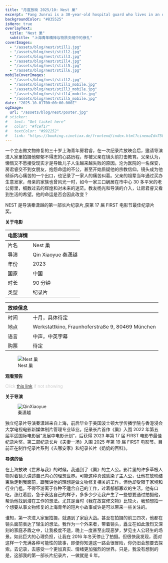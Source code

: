 ```yaml
---
title: "月度放映 2025/10: Nest 巢"
excerpt: "Fang Junrui is a 30-year-old hospital guard who lives in an old tiny flat with his parents in the center of Shanghai. He has been passionate about relic restoration but couldn’t find a related job for years. That has led to his disappointment in life. He routinely buys arts and history books but runs out of space to store them, irritating his parents who own the flat. Things started to change when a friend from the church and the film director came to his life. He felt like that his life was moving again at God’s will."
backgroundColor: "#835525"
isHero: true
overlayText:
  title: "Nest 巢"
  subtitle: "上海青年精神与物质夹缝中的挣扎"
coverImages:
  - "/assets/blog/nest/still1.jpg"
  - "/assets/blog/nest/still2.jpg"
  - "/assets/blog/nest/still3.jpg"
  - "/assets/blog/nest/still4.jpg"
  - "/assets/blog/nest/still5.jpg"
  - "/assets/blog/nest/still6.jpg"
mobileCoverImages:
  - "/assets/blog/nest/still2.jpg"
  - "/assets/blog/nest/still1_mobile.jpg"
  - "/assets/blog/nest/still3_mobile.jpg"
  - "/assets/blog/nest/still4_mobile.jpg"
  - "/assets/blog/nest/still5_mobile.jpg"
date: "2025-10-01T00:00:00.000Z"
ogImage:
  url: "/assets/blog/nest/poster.jpg"
# sticker:
#   text: "Get ticket here"
#   color: "#fcef17"
#   textColor: "#992252"
#   link: "https://booking.cinetixx.de/frontend/index.html?cinemaId=750223040&showId=3291158900&bgswitch=false&resize=false#/show/750223040/3291158900"
---
```


一个立志做文物修复的三十岁上海青年房君睿，在一次纪录片放映会后，邀请导演进入家里拍摄他郁郁不得志的心路历程，却被父亲在镜头前打击教育。父亲认为，懒惰又不愿接受现实才是导致儿子人生越来越失败的原因。沦为医院的一名保安，房君睿交不到女朋友，抱怨命运的不公，甚至开始质疑他的宗教信仰。镜头成为他倾诉内心痛苦的一个出口，也记录了一家人的痛苦纠葛。父亲的祖辈当年通过买办生意发家，母亲的家族也曾风光一时，如今一家三口蜗居在市中心 30 多平米的老公房里，细数过去的辉煌和对未来的迷茫。教友杨光和导演的介入，让房君睿又看到生活的希望。他的命运是否会因此改变？

NEST 是导演秦潇越的第一部长片纪录片,获第 17 届 FIRST 电影节最佳纪录片奖。

**关于电影**

| 电影详情 |                    |
| -------- | ------------------ |
| 片名     | Nest 巢            |
| 导演     | Qin Xiaoyue 秦潇越 |
| 年份     | 2023               |
| 国家     | 中国               |
| 时长     | 90 分钟            |
| 类型     | 纪录片             |

| 放映信息 |                                                  |
| -------- | ------------------------------------------------ |
| 时间     | 十月，具体待定                                   |
| 地点     | Werkstattkino, Fraunhoferstraße 9, 80469 München |
| 语言     | 中声，中英字幕                                   |
| 购票     | 待定                                             |

<figure>
    <img src="/assets/blog/nest/poster.jpg" alt="Nest 巢" />
    <figcaption>Nest 巢</figcaption>
</figure>

**观看预告**

<span style="color: #cccccc; font-size: 14px;">Click <a href="https://youtu.be/DYwDZu93lRQ?feature=shared" target="_blank" rel="noopener noreferrer" style="text-decoration: underline;">this link</a> if not showing</span>

<div class="youtube-embed" data-video-id="DYwDZu93lRQ" data-title="Snow in Midsummer"></div>

**关于导演**

<figure>
  <img src="/assets/blog/nest/QinXiaoyue.jpeg" alt="QinXiaoyue" />
  <figcaption>秦潇越</figcaption>
</figure>

独立纪录片导演秦潇越来自上海，前后毕业于美国波士顿大学传播学院与香港浸会大学电视电影新媒体制片管理专业毕业。纪录长片首作《巢》入围 2022 年第五届平遥国际电影展“发展中电影计划”，后获得 2023 年第 17 届 FIRST 电影节最佳纪录片奖。第二部纪录长片《夫妻一场》入围 2025 年第 19 届 FIRST 电影节。目前正在制作纪录片系列《去哪安家》和纪录长片《奶奶的百科》。

**导演的话**

在上海放映《世界与我》的时候，我遇到了《巢》的主人公。影片里的许多草根人物对着镜头讲述自己内心的理想世界。可能这种真诚感染了主人公，让他在放映结束后走到我面前，跟我讲他的理想是做文物修复相关的工作。但他却受限于家境和行业门槛，不得不游离于各种不适合自己的工作，过着郁郁寡欢的生活。他有口吃，涨红着脸，急于表达自己的样子，多多少少让我产生了一些想要通过拍摄他，帮助他找到潜在工作的想法。尤其是当时《我在故宫修文物》比较火，我预想拍一个想要从事文物修复的上海青年的短片小故事或许是可以带来一些关注的。

谁知，第一次进入家里拍摄，就遇到了家庭大战。甚至在拍摄的前三四次，他都在镜头面前表达了轻生的想法。我作为一个外来者，带着镜头，矗立在如此激烈又深刻的家庭矛盾之中，让我极度不适，晚上一度甚至出现恶梦，梦见主人公轻生的场景。如此巨大的心理负担，让我在 2016 年冬天停止了拍摄。但很快我发现，面对这样一个充满各种可能性的故事，即便你知道这一路会很冒险，你仍旧会想要去探索。去记录，去感受一个更加真实、情绪更加强烈的世界。只是，我没有想到的是，这部我的第一部长片纪录片，一做就是 6 年。
